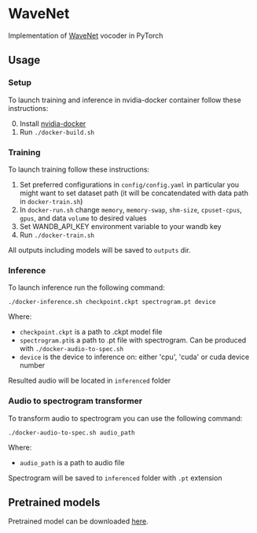 # WaveNet
Implementation of [WaveNet](https://arxiv.org/pdf/1609.03499.pdf) vocoder in PyTorch


## Usage

### Setup
To launch training and inference in nvidia-docker container follow these instructions:

0. Install [nvidia-docker](https://github.com/NVIDIA/nvidia-docker)
1. Run `./docker-build.sh`

### Training
To launch training follow these instructions:

1. Set preferred configurations in `config/config.yaml` in particular you might want to set dataset path (it will be concatendated with data path in `docker-train.sh`)
2. In `docker-run.sh` change `memory`, `memory-swap`, `shm-size`, `cpuset-cpus`, `gpus`, and data `volume` to desired values
3. Set WANDB_API_KEY environment variable to your wandb key
4. Run `./docker-train.sh`

All outputs including models will be saved to `outputs` dir.

### Inference
To launch inference run the following command:
```
./docker-inference.sh checkpoint.ckpt spectrogram.pt device
```
Where:
* `checkpoint.ckpt` is a path to .ckpt model file
* `spectrogram.pt`is a path to .pt file with spectrogram. Can be produced with `./docker-audio-to-spec.sh`
* `device` is the device to inference on: either 'cpu', 'cuda' or cuda device number

Resulted audio will be located in `inferenced` folder

### Audio to spectrogram transformer
To transform audio to spectrogram you can use the following command:
```
./docker-audio-to-spec.sh audio_path
```

Where:
* `audio_path` is a path to audio file

Spectrogram will be saved to `inferenced` folder with `.pt` extension

## Pretrained models
Pretrained model can be downloaded [here](https://drive.google.com/drive/folders/1PttatYjedJ8Qv4c5kdzcPNXwD6c3zIdH?usp=sharing).
